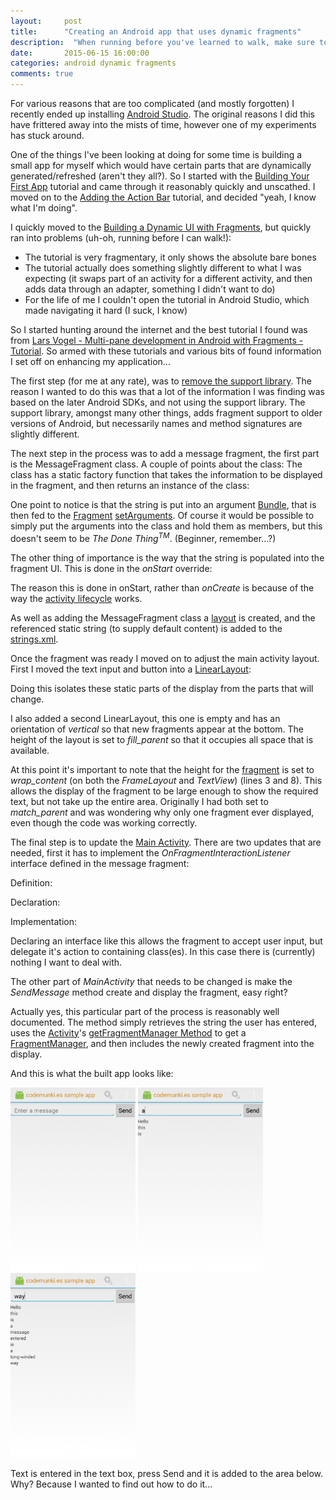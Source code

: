 ```yaml
---
layout: 	post
title:  	"Creating an Android app that uses dynamic fragments"
description:  "When running before you've learned to walk, make sure to have as many scissors in your hands as possible."
date:   	2015-06-15 16:00:00
categories: android dynamic fragments
comments: true
---
```


For various reasons that are too complicated (and mostly forgotten) I recently ended up installing [Android Studio][android-studio-download]. The original reasons I did this have frittered away into the mists of time, however one of my experiments has stuck around.

One of the things I've been looking at doing for some time is building a small app for myself which would have certain parts that are dynamically generated/refreshed (aren't they all?). So I started with the [Building Your First App][android-first-app-tutorial] tutorial and came through it reasonably quickly and unscathed. I moved on to the [Adding the Action Bar][android-action-bar-tutorial] tutorial, and decided "yeah, I know what I'm doing".

I quickly moved to the [Building a Dynamic UI with Fragments][android-dynamic-fragment-tutorial], but quickly ran into problems (uh-oh, running before I can walk!):

* The tutorial is very fragmentary, it only shows the absolute bare bones
* The tutorial actually does something slightly different to what I was expecting (it swaps part of an activity for a different activity, and then adds data through an adapter, something I didn't want to do)
* For the life of me I couldn't open the tutorial in Android Studio, which made navigating it hard (I suck, I know)

So I started hunting around the internet and the best tutorial I found was from [Lars Vogel - Multi-pane development in Android with Fragments - Tutorial][vogel-fragment-tutorial]. So armed with these tutorials and various bits of found information I set off on enhancing my application...

The first step (for me at any rate), was to [remove the support library][remove-support-library]. The reason I wanted to do this was that a lot of the information I was finding was based on the later Android SDKs, and not using the support library. The support library, amongst many other things, adds fragment support to older versions of Android, but necessarily names and method signatures are slightly different.

The next step in the process was to add a message fragment, the first part is the MessageFragment class. A couple of points about the class: The class has a static factory function that takes the information to be displayed in the fragment, and then returns an instance of the class:

<script src="http://gist-it.appspot.com/https://github.com/steve-codemunkies/Android-Studio-Sample/blob/master/app/src/main/java/es/codemunki/sample/MessageFragment.java?slice=17:25"></script>

One point to notice is that the string is put into an argument [Bundle][android-bundle-docs], that is then fed to the [Fragment][android-fragment-docs] [setArguments][android-fragment-setargs-doc]. Of course it would be possible to simply put the arguments into the class and hold them as members, but this doesn't seem to be _The Done Thing<sup>TM</sup>_. (Beginner, remember...?)

The other thing of importance is the way that the string is populated into the fragment UI. This is done in the _onStart_ override:

<script src="http://gist-it.appspot.com/https://github.com/steve-codemunkies/Android-Studio-Sample/blob/master/app/src/main/java/es/codemunki/sample/MessageFragment.java?slice=63:70"></script>

The reason this is done in onStart, rather than _onCreate_ is because of the way the [activity lifecycle][android-fragment-lifecycle-docs] works.

As well as adding the MessageFragment class a [layout][sample-fragment-layout] is created, and the referenced static string (to supply default content) is added to the [strings.xml][sample-strings-xml].

Once the fragment was ready I moved on to adjust the main activity layout. First I moved the text input and button into a [LinearLayout][android-linearlayout-docs]:

<script src="http://gist-it.appspot.com/https://github.com/steve-codemunkies/Android-Studio-Sample/blob/master/app/src/main/res/layout/activity_main.xml?slice=6:22"></script>

Doing this isolates these static parts of the display from the parts that will change.

I also added a second LinearLayout, this one is empty and has an orientation of _vertical_ so that new fragments appear at the bottom. The height of the layout is set to _fill_parent_ so that it occupies all space that is available.

<script src="http://gist-it.appspot.com/https://github.com/steve-codemunkies/Android-Studio-Sample/blob/master/app/src/main/res/layout/activity_main.xml?slice=23:30"></script>

At this point it's important to note that the height for the [fragment][sample-fragment-layout] is set to _wrap_content_ (on both the _FrameLayout_ and _TextView_) (lines 3 and 8). This allows the display of the fragment to be large enough to show the required text, but not take up the entire area. Originally I had both set to _match_parent_ and was wondering why only one fragment ever displayed, even though the code was working correctly.

The final step is to update the [Main Activity][sample-main-activity]. There are two updates that are needed, first it has to implement the _OnFragmentInteractionListener_ interface defined in the message fragment:

Definition:

<script src="http://gist-it.appspot.com/https://github.com/steve-codemunkies/Android-Studio-Sample/blob/master/app/src/main/java/es/codemunki/sample/MessageFragment.java?slice=71:85"></script>

Declaration:

<script src="http://gist-it.appspot.com/https://github.com/steve-codemunkies/Android-Studio-Sample/blob/master/app/src/main/java/es/codemunki/sample/MainActivity.java?slice=14"></script>

Implementation:

<script src="http://gist-it.appspot.com/https://github.com/steve-codemunkies/Android-Studio-Sample/blob/master/app/src/main/java/es/codemunki/sample/MainActivity.java?slice=64:67"></script>

Declaring an interface like this allows the fragment to accept user input, but delegate it's action to containing class(es). In this case there is (currently) nothing I want to deal with.

The other part of _MainActivity_ that needs to be changed is make the _SendMessage_ method create and display the fragment, easy right?

<script src="http://gist-it.appspot.com/https://github.com/steve-codemunkies/Android-Studio-Sample/blob/master/app/src/main/java/es/codemunki/sample/MainActivity.java?slice=53:63"></script>

Actually yes, this particular part of the process is reasonably well documented. The method simply retrieves the string the user has entered, uses the [Activity][android-activity-docs]'s [getFragmentManager Method][android-activity-docs-getfragmentmanager] to get a [FragmentManager][android-fragmentmanager-docs], and then includes the newly created fragment into the display.

And this is what the built app looks like:

<img src="/assets/2015-06-15-app1.png" alt="Screen shot 1" style="width: 200px;" />
<img src="/assets/2015-06-15-app2.png" alt="Screen shot 2" style="width: 200px;" />
<img src="/assets/2015-06-15-app3.png" alt="Screen shot 3" style="width: 200px;" />

Text is entered in the text box, press Send and it is added to the area below. Why? Because I wanted to find out how to do it...

[android-studio-download]:                    https://developer.android.com/sdk/index.html
[android-first-app-tutorial]:                 https://developer.android.com/training/basics/firstapp/index.html
[android-action-bar-tutorial]:                https://developer.android.com/training/basics/actionbar/index.html
[android-dynamic-fragment-tutorial]:          https://developer.android.com/training/basics/fragments/index.html
[vogel-fragment-tutorial]:                    http://www.vogella.com/tutorials/AndroidFragments/article.html
[remove-support-library]:                     https://mobiarch.wordpress.com/2015/04/17/removing-support-library-in-android-studio/
[android-bundle-docs]:                        http://developer.android.com/reference/android/os/Bundle.html
[android-fragment-docs]:                      http://developer.android.com/reference/android/app/Fragment.html
[android-fragment-setargs-doc]:               http://developer.android.com/reference/android/app/Fragment.html#setArguments(android.os.Bundle)
[android-fragment-lifecycle-docs]:            http://developer.android.com/reference/android/app/Fragment.html#Lifecycle
[sample-fragment-layout]:                     https://github.com/steve-codemunkies/Android-Studio-Sample/blob/master/app/src/main/res/layout/fragment_message.xml
[sample-strings-xml]:                         https://github.com/steve-codemunkies/Android-Studio-Sample/blob/master/app/src/main/res/values/strings.xml
[android-linearlayout-docs]:                  http://developer.android.com/guide/topics/ui/layout/linear.html
[sample-main-activity]:                       https://github.com/steve-codemunkies/Android-Studio-Sample/blob/master/app/src/main/java/es/codemunki/sample/MainActivity.java
[android-activity-docs]:                      http://developer.android.com/reference/android/app/Activity.html
[android-activity-docs-getfragmentmanager]:   http://developer.android.com/reference/android/app/Activity.html#getFragmentManager()
[android-fragmentmanager-docs]:               http://developer.android.com/reference/android/app/FragmentManager.html
[app-screen-shot-1]:                          /assets/2015-06-15-app1.png
[app-screen-shot-2]:                          /assets/2015-06-15-app2.png
[app-screen-shot-3]:                          /assets/2015-06-15-app3.png
